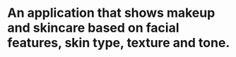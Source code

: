 # An application that shows makeup and skincare based on facial features, skin type, texture and tone. 

 
